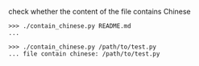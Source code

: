 check whether the content of the file contains Chinese
```
>>> ./contain_chinese.py README.md
... 

>>> ./contain_chinese.py /path/to/test.py
... file contain chinese: /path/to/test.py
```
